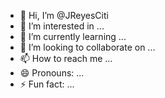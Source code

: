- 👋 Hi, I’m @JReyesCiti
- 👀 I’m interested in ...
- 🌱 I’m currently learning ...
- 💞️ I’m looking to collaborate on ...
- 📫 How to reach me ...
- 😄 Pronouns: ...
- ⚡ Fun fact: ...

<!---
JReyesCiti/JReyesCiti is a ✨ special ✨ repository because its `README.md` (this file) appears on your GitHub profile.
You can click the Preview link to take a look at your changes.
--->
